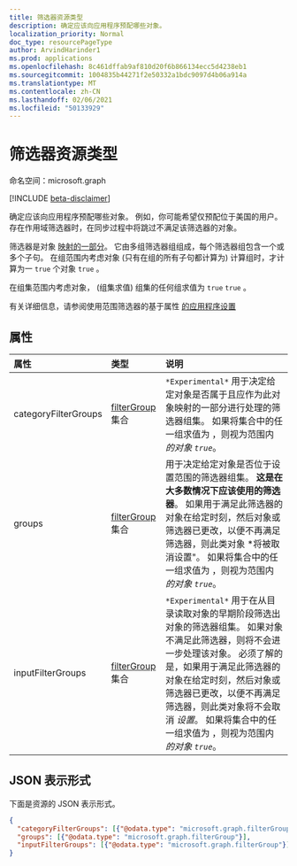 ```yaml
---
title: 筛选器资源类型
description: 确定应该向应用程序预配哪些对象。
localization_priority: Normal
doc_type: resourcePageType
author: ArvindHarinder1
ms.prod: applications
ms.openlocfilehash: 8c461dffab9af810d20f6b866134ecc5d4238eb1
ms.sourcegitcommit: 1004835b44271f2e50332a1bdc9097d4b06a914a
ms.translationtype: MT
ms.contentlocale: zh-CN
ms.lasthandoff: 02/06/2021
ms.locfileid: "50133929"
---
```

# <a name="filter-resource-type"></a>筛选器资源类型

命名空间：microsoft.graph

[!INCLUDE [beta-disclaimer](../../includes/beta-disclaimer.md)]

确定应该向应用程序预配哪些对象。 例如，你可能希望仅预配位于美国的用户。 存在作用域筛选器时，在同步过程中将跳过不满足该筛选器的对象。

筛选器是对象 [映射的一部分](synchronization-objectmapping.md)。 它由多组筛选器组组成，每个筛选器组包含一个或多个子句。 在组范围内考虑对象 (只有在组的所有子句都计算为) 计算组时，才计算为一 `true` 个对象 `true` 。

在组集范围内考虑对象， (组集求值) 组集的任何组求值为 `true` `true` 。

有关详细信息，请参阅使用范围筛选器的基于属性 [的应用程序设置](/azure/active-directory/active-directory-saas-scoping-filters)

## <a name="properties"></a>属性
| 属性     | 类型   |说明|
|:---------------|:--------|:----------|
|categoryFilterGroups|[filterGroup](synchronization-filtergroup.md) 集合|`*Experimental*` 用于决定给定对象是否属于且应作为此对象映射的一部分进行处理的筛选器组集。 如果将集合中的任一组求值为 ，则视为范围内 *的对象 `true`*。|
|groups|[filterGroup](synchronization-filtergroup.md) 集合|用于决定给定对象是否位于设置范围的筛选器组集。 **这是在大多数情况下应该使用的筛选器**。 如果用于满足此筛选器的对象在给定时刻，然后对象或筛选器已更改，以便不再满足筛选器，则此类对象 *将被取消设置"。 如果将集合中的任一组求值为 ，则视为范围内 *的对象 `true`*。|
|inputFilterGroups|[filterGroup](synchronization-filtergroup.md) 集合|`*Experimental*` 用于在从目录读取对象的早期阶段筛选出对象的筛选器组集。 如果对象不满足此筛选器，则将不会进一步处理该对象。 必须了解的是，如果用于满足此筛选器的对象在给定时刻，然后对象或筛选器已更改，以便不再满足筛选器，则此类对象将不会取消 *设置*。 如果将集合中的任一组求值为 ，则视为范围内 *的对象 `true`*。 |

## <a name="json-representation"></a>JSON 表示形式

下面是资源的 JSON 表示形式。

<!-- {
  "blockType": "resource",
  "optionalProperties": [

  ],
  "@odata.type": "microsoft.graph.filter"
}-->

```json
{
  "categoryFilterGroups": [{"@odata.type": "microsoft.graph.filterGroup"}],
  "groups": [{"@odata.type": "microsoft.graph.filterGroup"}],
  "inputFilterGroups": [{"@odata.type": "microsoft.graph.filterGroup"}]
}

```

<!-- uuid: 8fcb5dbc-d5aa-4681-8e31-b001d5168d79
2015-10-25 14:57:30 UTC -->
<!--
{
  "type": "#page.annotation",
  "description": "filter resource",
  "keywords": "",
  "section": "documentation",
  "tocPath": "",
  "suppressions": []
}
-->


